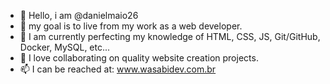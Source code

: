 - 👋 Hello, i am @danielmaio26
- 👀 my goal is to live from my work as a web developer.
- 🌱 I am currently perfecting my knowledge of HTML, CSS, JS, Git/GitHub, Docker, MySQL, etc...
- 💞️ I love collaborating on quality website creation projects.
- 📫 I can be reached at: www.wasabidev.com.br




<!---
danielmaio26/danielmaio26 is a ✨ special ✨ repository because its `README.md` (this file) appears on your GitHub profile.
You can click the Preview link to take a look at your changes.
--->
